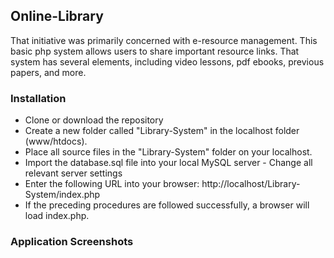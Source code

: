 
## Online-Library

That initiative was primarily concerned with e-resource management. This basic php system allows users to share important resource links. That system has several elements, including video lessons, pdf ebooks, previous papers, and more.

### Installation  
- Clone or download the repository 
- Create a new folder called "Library-System" in the localhost folder (www/htdocs).
- Place all source files in the "Library-System" folder on your localhost.
- Import the database.sql file into your local MySQL server - Change all relevant server settings 
- Enter the following URL into your browser: http://localhost/Library-System/index.php
- If the preceding procedures are followed successfully, a browser will load index.php.

### Application Screenshots
